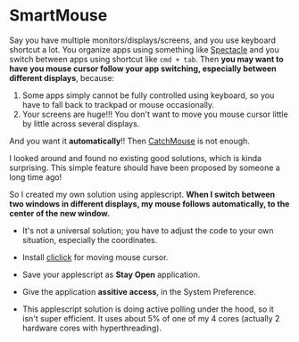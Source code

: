 # SmartMouse

Say you have multiple monitors/displays/screens, and you use keyboard shortcut a lot. You organize apps using something like [Spectacle](https://github.com/eczarny/spectacle) and you switch between apps using shortcut like `cmd + tab`. Then **you may want to have you mouse cursor follow your app switching, especially between different displays**, because:

1. Some apps simply cannot be fully controlled using keyboard, so you have to fall back to trackpad or mouse occasionally.
2. Your screens are huge!!! You don't want to move you mouse cursor little by little across several displays.

And you want it **automatically**!! Then [CatchMouse](https://github.com/round/CatchMouse) is not enough.

I looked around and found no existing good solutions, which is kinda surprising. This simple feature should have been proposed by someone a long time ago!


So I created my own solution using applescript. **When I switch between two windows in different displays, my mouse follows automatically, to the center of the new window.**

* It's not a universal solution; you have to adjust the code to your own situation, especially the coordinates.

* Install [cliclick](https://github.com/BlueM/cliclick) for moving mouse cursor.

* Save your applescript as **Stay Open** application.

* Give the application **assitive access**, in the System Preference.

* This applescript solution is doing active polling under the hood, so it isn't super efficient. It uses about 5% of one of my 4 cores (actually 2 hardware cores with hyperthreading).
